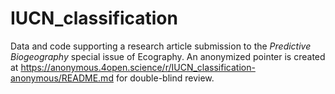 # IUCN_classification
Data and code supporting a research article submission to the *Predictive Biogeography* special issue of Ecography.
An anonymized pointer is created at https://anonymous.4open.science/r/IUCN_classification-anonymous/README.md for double-blind review.
